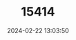 ---
title: "15414"
category: "Orachrysops niobe"
draft: false
date: 2024-02-22 13:03:50
languages:
  Afrikaans: ["Brenton-bloutjie", "Brenton Bloutjie"]
  English: ["Brenton Blue"]
---